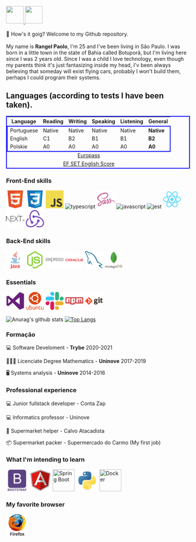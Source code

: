 <a href="https://github.com/rangel20" target="_blank">
  <img src="https://cdn.iconscout.com/icon/free/png-256/github-108-438008.png" width="48px" height="48px">
</a>
<a href="https://www.linkedin.com/in/rangelpcbomfim/" target="_blank">
  <img src="https://i.ibb.co/Kx2GSrT/linkedin.png" width="48px" height="48px">
</a>

<br />
<br />
👋 How's it goig? Welcome to my Github repository.
<br /><br />
My name is <strong>Rangel Paolo</strong>, I'm 25 and I've been living in São Paulo. I was born in a little town in the state of Bahia called Botuporã, but I'm living here since I was 2 years old. Since I was a child I love technology, even though my parents think it's just fantasizing inside my head, I'v been always believing that someday will exist flying cars, probably I won't build them, perhaps I could program their systems.
<br />

## Languages (according to tests I have been taken).
<table style="border: 2px solid blue">
  <thead>
    <tr>
      <th>Language</th>
      <th>Reading</th>
      <th>Writing</th>
      <th>Speaking</th>
      <th>Listening</th>
      <th>General</th>
    </tr>
  </thead>
  <tbody style="border: 2px solid blue">
    <tr>
      <td>Portuguese</td>
      <td>Native</td>
      <td>Native</td>
      <td>Native</td>
      <td>Native</td>
      <td><b>Native</b></td>
    </tr>
    <tr>
      <td>English</td>
      <td>C1</td>
      <td>B2</td>
      <td>B1</td>
      <td>B1</td>
      <td><b>B2</b></td>
    </tr>
    <tr>
      <td>Polskie</td>
      <td>A0</td>
      <td>A0</td>
      <td>A0</td>
      <td>A0</td>
      <td><b>A0</b></td>
    </tr>
  </tbody>
  <tfoot>
    <tr style="text-align: center;">
      <td colspan="6">
        <a href="https://europa.eu/europass/eportfolio/api/eprofile/shared-profile/342baf9d-7f2a-4b75-bfd7-66c5f78622d7?view=html" target="_blank">
          Europass
        </a>
      </td>
    </tr>
    <tr style="text-align: center;">
      <td colspan="6">
        <a href="https://www.efset.org/cert/4Fw5zc" target="_blank">
          EF SET English Score
        </a>
      </td>
    </tr>
  </tfoot>
</table>

### Front-End skills
<p align="left">
  <img title="HTML5" src="https://raw.githubusercontent.com/devicons/devicon/master/icons/html5/html5-original.svg" alt="html5" width="50" height="50"/>
  <img title="CSS3" src="https://raw.githubusercontent.com/devicons/devicon/master/icons/css3/css3-original.svg" alt="css3" width="50" height="50"/> 
  <img title="Javascript" src="https://raw.githubusercontent.com/devicons/devicon/master/icons/javascript/javascript-original.svg" alt="javascript" width="50" height="50"/> 
  <img title="Typecript" src="https://cdn.jsdelivr.net/gh/devicons/devicon/icons/typescript/typescript-original.svg" alt="typescript" width="50" height="50"/> 
  <img title="Sass" src="https://raw.githubusercontent.com/devicons/devicon/master/icons/sass/sass-original.svg" alt="javascript" width="50" height="50"/>
  <img title="Styled Components" src="https://styled-components.com/logo.png" alt="javascript" width="50" height="50"/>
  <img title="Jest" src="https://www.learnstorybook.com/intro-to-storybook/logo-jest.png" alt="jest" width="50" height="50" />
  <img title="ReactJS" src="https://raw.githubusercontent.com/devicons/devicon/master/icons/react/react-original.svg" alt="react" width="50" height="50"/>
  <img title="NextJS" src="https://raw.githubusercontent.com/devicons/devicon/master/icons/nextjs/nextjs-original-wordmark.svg" alt="react" width="50" height="50"/>
  <img title="Redux" src="https://raw.githubusercontent.com/devicons/devicon/master/icons/redux/redux-original.svg" alt="redux" width="50" height="50"/> 
  
</p>

### Back-End skills
<p align="left">
  <img title="Java" src="https://raw.githubusercontent.com/devicons/devicon/master/icons/java/java-original-wordmark.svg" alt="nodejs" width="50" height="50"/>
  <img title="NodeJS" src="https://raw.githubusercontent.com/devicons/devicon/master/icons/nodejs/nodejs-original.svg" alt="nodejs" width="50" height="50"/>
  <img title="NodeJS" src="https://raw.githubusercontent.com/devicons/devicon/master/icons/express/express-original-wordmark.svg" alt="express" width="50" height="50"/>
<img title="Oracle Database" src="https://raw.githubusercontent.com/devicons/devicon/master/icons/oracle/oracle-original.svg" alt="oracle" width="50" height="50"/>
  <img title="MySQL" src="https://raw.githubusercontent.com/devicons/devicon/master/icons/mysql/mysql-original.svg" alt="mysql" width="50" height="50"/> 
  <img title="MongoDB" src="https://raw.githubusercontent.com/devicons/devicon/master/icons/mongodb/mongodb-original-wordmark.svg" alt="mongodb" width="50" height="50"/> 
</p>

### Essentials
<p align="left">
  <img title="Visual Studio Code" src="https://raw.githubusercontent.com/devicons/devicon/master/icons/visualstudio/visualstudio-plain.svg" alt="VScode" width="50" height="50"/> 
  <img title="Ubuntu Linux" src="https://raw.githubusercontent.com/devicons/devicon/master/icons/ubuntu/ubuntu-plain-wordmark.svg" alt="ubuntu" width="50" height="50"/> 
  <img title="Slack" src="https://raw.githubusercontent.com/devicons/devicon/master/icons/slack/slack-original.svg" alt="slack" width="50" height="50"/> 
  <img title="NPM" src="https://raw.githubusercontent.com/devicons/devicon/master/icons/npm/npm-original-wordmark.svg" alt="npm" width="50" height="50"/> 
  <img title="Git" src="https://raw.githubusercontent.com/devicons/devicon/master/icons/git/git-original-wordmark.svg" alt="git" width="50" height="50"/>
</p>

![Anurag's github stats](https://github-readme-stats.vercel.app/api?username=rangel20&show_icons=true)
[![Top Langs](https://github-readme-stats.vercel.app/api/top-langs/?username=rangel20&layout=compact)](https://github.com/anuraghazra/github-readme-stats)

### Formação
:computer: Software Develoment - <strong>Trybe</strong> 2020-2021

:1234:🧑‍🏫 Licenciate Degree Mathematics - <strong>Uninove</strong> 2017-2019

:desktop_computer: Systems analysis - <strong>Uninove</strong> 2014-2016

### Professional experience
:computer: Junior fullstack developer - Conta Zap

:computer: Informatics professor - Uninove

🛒 Supermarket helper - Calvo Atacadista

📦 Supermarket packer - Supermercado do Carmo (My first job)

### What I'm intending to learn
<p align="left">
  <img title="Bootstrap" src="https://raw.githubusercontent.com/devicons/devicon/master/icons/bootstrap/bootstrap-plain-wordmark.svg" alt="bootstrap" width="60" height="60"/>
  <img title="Angular" src="https://raw.githubusercontent.com/devicons/devicon/master/icons/angularjs/angularjs-original.svg" alt="angular" width="60" height="60"/>
  <img title="Spring Boot" src="https://miro.medium.com/max/300/1*J9d-VtiLfN9APIQgWTP9ow.png" width="60" height="60"/>
  <img title="Python" src="https://raw.githubusercontent.com/devicons/devicon/master/icons/python/python-original.svg" width="60" height="60"/>
  <img title="Docker" src="https://cdn.iconscout.com/icon/free/png-512/docker-226091.png" width="60" height="60"/>
</p>

### My favorite browser
<img title="Firefox" src="https://raw.githubusercontent.com/devicons/devicon/master/icons/firefox/firefox-original-wordmark.svg" width="60" height="60"/>

